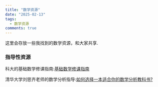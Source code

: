 ```yaml
---
title: "数学资源"
date: "2025-02-13"
tags:
  - 数学资源
comments: true
---
```


这里会存放一些我找到的数学资源，和大家共享.

### 指导性资源

科大的基础数学修课指南:[基础数学修课指南](https://ks3-cn-beijing.ksyun.com/attachment/b6d982440b990c805e04095fb98c84c4)

清华大学刘思齐老师的数学分析指导:[如何选择一本适合你的数学分析教科书?](https://www.bilibili.com/video/BV1xp4y1e7Nh/?spm_id_from=333.337.search-card.all.click)
